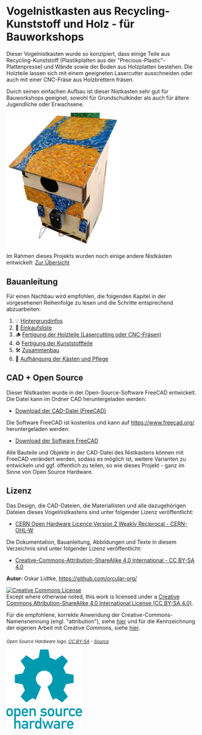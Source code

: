 # Vogelnistkasten aus Recycling-Kunststoff und Holz - für Bauworkshops

Dieser Vogelnistkasten wurde so konzipiert, dass einige Teile aus Recycling-Kunststoff (Plastikplatten aus der "Precious-Plastic"-Plattenpresse) und Wände sowie der Boden aus Holzplatten bestehen. Die Holzteile lassen sich mit einem geeigneten Lasercutter ausschneiden oder auch mit einer CNC-Fräse aus Holzbrettern fräsen.

Durch seinen einfachen Aufbau ist dieser Nistkasten sehr gut für Bauworkshops geeignet, sowohl für Grundschulkinder als auch für ältere Jugendliche oder Erwachsene.

<img width="300" src="Documentation/Nistkasten_Titelbild2.jpg">

Im Rahmen dieses Projekts wurden noch einige andere Nistkästen entwickelt: [Zur Übersicht](https://github.com/orcular-orga/vogelhaus_uebersicht)

## Bauanleitung

Für einen Nachbau wird empfohlen, die folgenden Kapitel in der vorgesehenen Reihenfolge zu lesen und die Schritte entsprechend abzuarbeiten:

1. 💡 [Hintergrundinfos](Documentation/Hintergrundinfos/Hintergrundinfos.md)
2. 🛒 [Einkaufsliste](Documentation/Einkaufsliste/Einkaufsliste.md)
3. 🪵 [Fertigung der Holzteile (Lasercutting oder CNC-Fräsen)](Documentation/Fertigung_der_Holzteile/Fertigung_der_Holzteile.md)
4. ♻️ [Fertigung der Kunststoffteile](Documentation/Fertigung_der_Kunststoffteile/Fertigung_der_Kunststoffteile.md)
5. 🛠️ [Zusammenbau](Documentation/Documentation.md)
6. 🐣 [Aufhängung der Kästen und Pflege](Documentation/Aufhaengung_Pflege/Aufhaengung_Pflege.md)

## CAD + Open Source

Dieser Nistkasten wurde in der Open-Source-Software FreeCAD entwickelt. Die Datei kann im Ordner CAD heruntergeladen werden:

- [Download der CAD-Datei (FreeCAD)](CAD)

Die Software FreeCAD ist kostenlos und kann auf https://www.freecad.org/ heruntergeladen werden:

- [Download der Software FreeCAD](https://www.freecad.org/)

Alle Bauteile und Objekte in der CAD-Datei des Nistkastens können mit FreeCAD verändert werden, sodass es möglich ist, weitere Varianten zu entwickeln und ggf. öffentlich zu teilen, so wie dieses Projekt - ganz im Sinne von Open Source Hardware.

## Lizenz

Das Design, die CAD-Dateien, die Materiallisten und alle dazugehörigen Dateien dieses Vogelnistkastens sind unter folgender Lizenz veröffentlicht:

- [CERN Open Hardware Licence Version 2 Weakly Reciprocal - CERN-OHL-W](https://cern-ohl.web.cern.ch/)

Die Dokumentation, Bauanleitung, Abbildungen und Texte in diesem Verzeichnis sind unter folgender Lizenz veröffentlicht:

- [Creative-Commons-Attribution-ShareAlike 4.0 International - CC BY-SA 4.0](http://creativecommons.org/licenses/by-sa/4.0/)

**Autor:** Oskar Lidtke, https://github.com/orcular-org/

<a rel="license" href="http://creativecommons.org/licenses/by-sa/4.0/"><img alt="Creative Commons License" style="border-width:0" src="https://i.creativecommons.org/l/by-sa/4.0/88x31.png" /></a><br />Except where otherwise noted, this work is licensed under a <a rel="license" href="http://creativecommons.org/licenses/by-sa/4.0/">Creative Commons Attribution-ShareAlike 4.0 International License (CC BY-SA 4.0)</a>.

Für die empfohlene, korrekte Anwendung der Creative-Commons-Namensnennung (engl. "attribution"), siehe [hier](https://wiki.creativecommons.org/wiki/Best_practices_for_attribution) und für die Kennzeichnung der eigenen Arbeit mit Creative Commons, siehe [hier](https://wiki.creativecommons.org/wiki/Marking_your_work_with_a_CC_license).

<p align="left">
<i> <sub> Open Source Hardware logo, <a href="https://creativecommons.org/licenses/by-sa/4.0/">CC BY-SA</a> - <a href="https://www.oshwa.org/open-source-hardware-logo/">Source</a> </sub></i>
</p>

<img width="200" src="Documentation/oshw-logo.svg">
